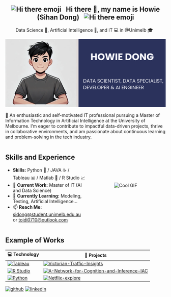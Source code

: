 <div align="center">
  <h2>
    <img src="https://user-images.githubusercontent.com/74038190/213844263-a8897a51-32f4-4b3b-b5c2-e1528b89f6f3.png" width="50px" alt="Hi there emoji" /> 
    &nbsp; Hi there 👋, my name is Howie (Sihan Dong) &nbsp; 
    <img src="https://user-images.githubusercontent.com/74038190/213844263-a8897a51-32f4-4b3b-b5c2-e1528b89f6f3.png" width="50px" alt="Hi there emoji" />
  </h2>
</div>

<div align="center">
  <p>
    Data Science 🔢, Artificial Intelligence 🧠, and IT 💻 in @Unimelb 🎓 &nbsp;
  </p>
</div>


![Profile Photo](./profile_photo.png)

🚀 An enthusiastic and self-motivated IT professional pursuing a Master of Information Technology in Artificial Intelligence at the University of Melbourne. I’m eager to contribute to impactful data-driven projects, thrive in collaborative environments, and am passionate about continuous learning and problem-solving in the tech industry.


<div style="display: flex; align-items: center;">

<!-- 左侧文字 -->
<div style="flex: 1;">
<h2>Skills and Experience</h2>
<ul>
  <li><strong>Skills:</strong> Python 🐍 / JAVA ☕ / Tableau 📊 / Matlab 📐 / R Studio 📈</li>
  <li>🔭 <strong>Current Work:</strong> Master of IT (AI and Data Science)</li>
  <li>🌱 <strong>Currently Learning:</strong> Modeling, Testing, Artificial Intelligence...</li>
  <li>📫 <strong>Reach Me:</strong> <a href="mailto:sidong@student.unimelb.edu.au">sidong@student.unimelb.edu.au</a> or <a href="mailto:toidi0710@outlook.com">toidi0710@outlook.com</a></li>
</ul>
</div>

<!-- 右侧图片 -->
<div style="flex: 1; text-align: center;">
<img src="https://github.com/Anmol-Baranwal/Cool-GIFs-For-GitHub/assets/74038190/993370af-11f4-48e7-9e0d-e5b79c2e7890" alt="Cool GIF" style="max-width: 100%; height: auto;">
</div>

</div>






## Example of Works
<!-- START OF PROFILE STACK, DO NOT REMOVE -->
| 💻 **Technology** | 🚀 **Projects** |
| - | - |
|[![Tableau](https://img.shields.io/static/v1?label=&message=Tableau&color=E97627&logo=tableau&logoColor=FFFFFF)](https://www.tableau.com/)|[![Victorian-Traffic-Insights](https://img.shields.io/static/v1?label=&message=Victorian-Traffic-Insights&color=000605&logo=github&logoColor=FFFFFF&labelColor=000605)](https://github.com/HowieSihanDong/Victorian-Traffic-Insights-Tableau-Visualization.git)|
|[![R Studio](https://img.shields.io/static/v1?label=&message=R%20Studio&color=75AADB&logo=rstudio&logoColor=FFFFFF)](https://www.rstudio.com/)|[![A-Network-for-Cognition-and-Inference-IAC](https://img.shields.io/static/v1?label=&message=A-Network-for-Cognition-and-Inference-IAC&color=000605&logo=github&logoColor=FFFFFF&labelColor=000605)](https://github.com/HowieSihanDong/A-Network-for-Cognition-and-Inference-IAC.git)|
|[![Python](https://img.shields.io/static/v1?label=&message=Python&color=3776AB&logo=python&logoColor=FFFFFF)](https://www.python.org/)|[![Netflix-explore](https://img.shields.io/static/v1?label=&message=Netflix-explore&color=E50914&logo=netflix&logoColor=FFFFFF)](https://github.com/HowieSihanDong/Netflix.git)|


<!-- END OF PROFILE STACK, DO NOT REMOVE -->



[<img src='https://cdn.jsdelivr.net/npm/simple-icons@3.0.1/icons/github.svg' alt='github' height='40'>](https://github.com/HowieSihanDong)  [<img src='https://cdn.jsdelivr.net/npm/simple-icons@3.0.1/icons/linkedin.svg' alt='linkedin' height='40'>](https://www.linkedin.com/in/www.linkedin.com/in/howie-sihan-dong/)  

